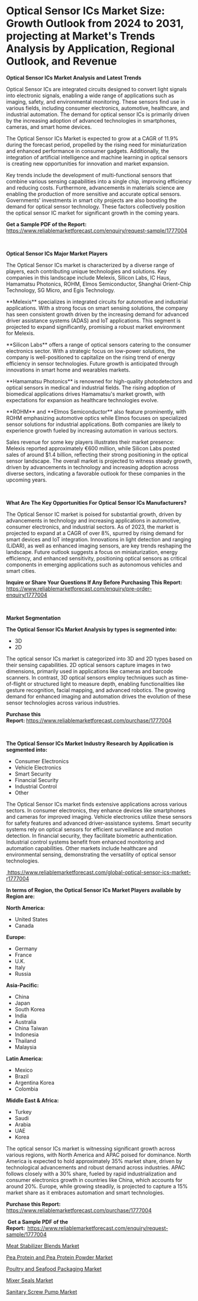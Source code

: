 <p><h1>Optical Sensor ICs Market Size: Growth Outlook from 2024 to 2031, projecting at Market's Trends Analysis by Application, Regional Outlook, and Revenue</h1></p><p><strong>Optical Sensor ICs Market Analysis and Latest Trends</strong></p>
<p><p>Optical Sensor ICs are integrated circuits designed to convert light signals into electronic signals, enabling a wide range of applications such as imaging, safety, and environmental monitoring. These sensors find use in various fields, including consumer electronics, automotive, healthcare, and industrial automation. The demand for optical sensor ICs is primarily driven by the increasing adoption of advanced technologies in smartphones, cameras, and smart home devices. </p><p>The Optical Sensor ICs Market is expected to grow at a CAGR of 11.9% during the forecast period, propelled by the rising need for miniaturization and enhanced performance in consumer gadgets. Additionally, the integration of artificial intelligence and machine learning in optical sensors is creating new opportunities for innovation and market expansion. </p><p>Key trends include the development of multi-functional sensors that combine various sensing capabilities into a single chip, improving efficiency and reducing costs. Furthermore, advancements in materials science are enabling the production of more sensitive and accurate optical sensors. Governments' investments in smart city projects are also boosting the demand for optical sensor technology. These factors collectively position the optical sensor IC market for significant growth in the coming years.</p></p>
<p><strong>Get a Sample PDF of the Report:&nbsp;</strong> <a href="https://www.reliablemarketforecast.com/enquiry/request-sample/1777004?utm_campaign=1600&utm_medium=2&utm_source=Github&utm_content=ia&utm_term=13102024&utm_id=optical-sensor-ics">https://www.reliablemarketforecast.com/enquiry/request-sample/1777004</a></p>
<p>&nbsp;</p>
<p><strong>Optical Sensor ICs Major Market Players</strong></p>
<p><p>The Optical Sensor ICs market is characterized by a diverse range of players, each contributing unique technologies and solutions. Key companies in this landscape include Melexis, Silicon Labs, IC Haus, Hamamatsu Photonics, ROHM, Elmos Semiconductor, Shanghai Orient-Chip Technology, SG Micro, and Egis Technology.</p><p>**Melexis** specializes in integrated circuits for automotive and industrial applications. With a strong focus on smart sensing solutions, the company has seen consistent growth driven by the increasing demand for advanced driver assistance systems (ADAS) and IoT applications. This segment is projected to expand significantly, promising a robust market environment for Melexis.</p><p>**Silicon Labs** offers a range of optical sensors catering to the consumer electronics sector. With a strategic focus on low-power solutions, the company is well-positioned to capitalize on the rising trend of energy efficiency in sensor technologies. Future growth is anticipated through innovations in smart home and wearables markets.</p><p>**Hamamatsu Photonics** is renowned for high-quality photodetectors and optical sensors in medical and industrial fields. The rising adoption of biomedical applications drives Hamamatsu's market growth, with expectations for expansion as healthcare technologies evolve.</p><p>**ROHM** and **Elmos Semiconductor** also feature prominently, with ROHM emphasizing automotive optics while Elmos focuses on specialized sensor solutions for industrial applications. Both companies are likely to experience growth fueled by increasing automation in various sectors.</p><p>Sales revenue for some key players illustrates their market presence: Melexis reported approximately €600 million, while Silicon Labs posted sales of around $1.4 billion, reflecting their strong positioning in the optical sensor landscape. The overall market is projected to witness steady growth, driven by advancements in technology and increasing adoption across diverse sectors, indicating a favorable outlook for these companies in the upcoming years.</p></p>
<p>&nbsp;</p>
<p><strong>What Are The Key Opportunities For Optical Sensor ICs Manufacturers?</strong></p>
<p><p>The Optical Sensor IC market is poised for substantial growth, driven by advancements in technology and increasing applications in automotive, consumer electronics, and industrial sectors. As of 2023, the market is projected to expand at a CAGR of over 8%, spurred by rising demand for smart devices and IoT integration. Innovations in light detection and ranging (LiDAR), as well as enhanced imaging sensors, are key trends reshaping the landscape. Future outlook suggests a focus on miniaturization, energy efficiency, and enhanced sensitivity, positioning optical sensors as critical components in emerging applications such as autonomous vehicles and smart cities.</p></p>
<p><strong>Inquire or Share Your Questions If Any Before Purchasing This Report:</strong> <a href="https://www.reliablemarketforecast.com/enquiry/pre-order-enquiry/1777004?utm_campaign=1600&utm_medium=2&utm_source=Github&utm_content=ia&utm_term=13102024&utm_id=optical-sensor-ics">https://www.reliablemarketforecast.com/enquiry/pre-order-enquiry/1777004</a></p>
<p>&nbsp;</p>
<p><strong>Market Segmentation</strong></p>
<p><strong>The Optical Sensor ICs Market Analysis by types is segmented into:</strong></p>
<p><ul><li>3D</li><li>2D</li></ul></p>
<p><p>The optical sensor ICs market is categorized into 3D and 2D types based on their sensing capabilities. 2D optical sensors capture images in two dimensions, primarily used in applications like cameras and barcode scanners. In contrast, 3D optical sensors employ techniques such as time-of-flight or structured light to measure depth, enabling functionalities like gesture recognition, facial mapping, and advanced robotics. The growing demand for enhanced imaging and automation drives the evolution of these sensor technologies across various industries.</p></p>
<p><strong>Purchase this Report:&nbsp;</strong><a href="https://www.reliablemarketforecast.com/purchase/1777004?utm_campaign=1600&utm_medium=2&utm_source=Github&utm_content=ia&utm_term=13102024&utm_id=optical-sensor-ics">https://www.reliablemarketforecast.com/purchase/1777004</a></p>
<p>&nbsp;</p>
<p><strong>The Optical Sensor ICs Market Industry Research by Application is segmented into:</strong></p>
<p><ul><li>Consumer Electronics</li><li>Vehicle Electronics</li><li>Smart Security</li><li>Financial Security</li><li>Industrial Control</li><li>Other</li></ul></p>
<p><p>The Optical Sensor ICs market finds extensive applications across various sectors. In consumer electronics, they enhance devices like smartphones and cameras for improved imaging. Vehicle electronics utilize these sensors for safety features and advanced driver-assistance systems. Smart security systems rely on optical sensors for efficient surveillance and motion detection. In financial security, they facilitate biometric authentication. Industrial control systems benefit from enhanced monitoring and automation capabilities. Other markets include healthcare and environmental sensing, demonstrating the versatility of optical sensor technologies.</p></p>
<p><a href="https://www.reliablemarketforecast.com/global-optical-sensor-ics-market-r1777004?utm_campaign=1600&utm_medium=2&utm_source=Github&utm_content=ia&utm_term=13102024&utm_id=optical-sensor-ics">&nbsp;https://www.reliablemarketforecast.com/global-optical-sensor-ics-market-r1777004</a></p>
<p><strong>In terms of Region, the Optical Sensor ICs Market Players available by Region are:</strong></p>
<p>
    <p> <strong> North America: </strong>
        <ul>
            <li>United States</li>
            <li>Canada</li>
        </ul>
        </p> 
    <p> <strong> Europe: </strong>
        <ul>
            <li>Germany</li>
            <li>France</li>
            <li>U.K.</li>
            <li>Italy</li>
            <li>Russia</li>
        </ul>
        </p> 
    <p> <strong> Asia-Pacific: </strong>
        <ul>
            <li>China</li>
            <li>Japan</li>
            <li>South Korea</li>
            <li>India</li>
            <li>Australia</li>
            <li>China Taiwan</li>
            <li>Indonesia</li>
            <li>Thailand</li>
            <li>Malaysia</li>
        </ul>
        </p> 
    <p> <strong> Latin America: </strong>
        <ul>
            <li>Mexico</li>
            <li>Brazil</li>
            <li>Argentina Korea</li>
            <li>Colombia</li>
        </ul>
        </p> 
    <p> <strong> Middle East & Africa: </strong>
        <ul>
            <li>Turkey</li>
            <li>Saudi</li>
            <li>Arabia</li>
            <li>UAE</li>
            <li>Korea</li>
        </ul>
    </p>
    </p>
<p><p>The optical sensor ICs market is witnessing significant growth across various regions, with North America and APAC poised for dominance. North America is expected to hold approximately 35% market share, driven by technological advancements and robust demand across industries. APAC follows closely with a 30% share, fueled by rapid industrialization and consumer electronics growth in countries like China, which accounts for around 20%. Europe, while growing steadily, is projected to capture a 15% market share as it embraces automation and smart technologies.</p></p>
<p><strong>Purchase this Report: </strong><a href="https://www.reliablemarketforecast.com/purchase/1777004?utm_campaign=1600&utm_medium=2&utm_source=Github&utm_content=ia&utm_term=13102024&utm_id=optical-sensor-ics">https://www.reliablemarketforecast.com/purchase/1777004</a></p>
<p>&nbsp;<strong>Get a Sample PDF of the Report:&nbsp;&nbsp;</strong><a href="https://www.reliablemarketforecast.com/enquiry/request-sample/1777004?utm_campaign=1600&utm_medium=2&utm_source=Github&utm_content=ia&utm_term=13102024&utm_id=optical-sensor-ics">https://www.reliablemarketforecast.com/enquiry/request-sample/1777004</a></p>
<p><strong></strong></p>
<p><p><a href="https://www.linkedin.com/pulse/deep-dive-meat-stabilizer-blends-market-itstrends-segmentation-gy0mc?utm_campaign=1600&utm_medium=2&utm_source=Github&utm_content=ia&utm_term=13102024&utm_id=optical-sensor-ics">Meat Stabilizer Blends Market</a></p><p><a href="https://www.linkedin.com/pulse/pea-protein-powder-market-analysis-product-segmentation-regional-hn80e?utm_campaign=1600&utm_medium=2&utm_source=Github&utm_content=ia&utm_term=13102024&utm_id=optical-sensor-ics">Pea Protein and Pea Protein Powder Market</a></p><p><a href="https://www.linkedin.com/pulse/poultry-seafood-packaging-market-report-product-type-me3ie?utm_campaign=1600&utm_medium=2&utm_source=Github&utm_content=ia&utm_term=13102024&utm_id=optical-sensor-ics">Poultry and Seafood Packaging Market</a></p><p><a href="https://issuu.com/reportprime-2/docs/mixer-seals-market-size-2030.pptx_ec1324d59ff766?utm_campaign=1600&utm_medium=2&utm_source=Github&utm_content=ia&utm_term=13102024&utm_id=optical-sensor-ics">Mixer Seals Market</a></p><p><a href="https://issuu.com/reportprime-2/docs/sanitary-screw-pump-market-size-203_0e32324988392b?utm_campaign=1600&utm_medium=2&utm_source=Github&utm_content=ia&utm_term=13102024&utm_id=optical-sensor-ics">Sanitary Screw Pump Market</a></p></p>